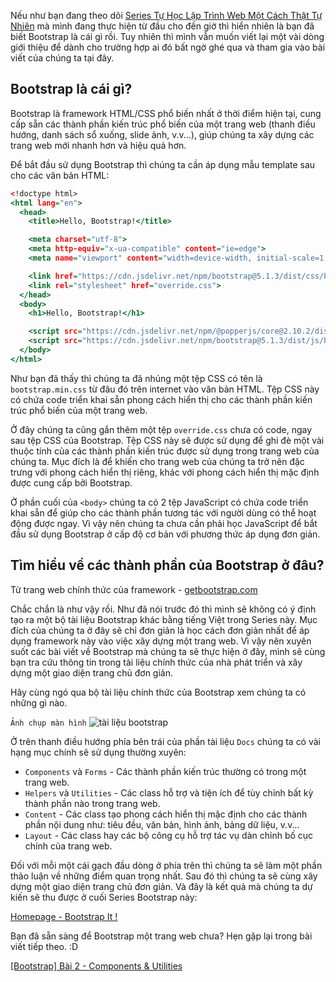 Nếu như bạn đang theo dõi [Series Tự Học Lập Trình Web Một Cách Thật Tự Nhiên](/) mà mình đang thực hiện từ đầu cho đến giờ thì hiển nhiên là bạn đã biết Bootstrap là cái gì rồi. Tuy nhiên thì mình vẫn muốn viết lại một vài dòng giới thiệu để dành cho trường hợp ai đó bất ngờ ghé qua và tham gia vào bài viết của chúng ta tại đây.

## Bootstrap là cái gì?

Bootstrap là framework HTML/CSS phổ biến nhất ở thời điểm hiện tại, cung cấp sẵn các thành phần kiến trúc phổ biến của một trang web (thanh điều hướng, danh sách sổ xuống, slide ảnh, v.v...), giúp chúng ta xây dựng các trang web mới nhanh hơn và hiệu quả hơn.

Để bắt đầu sử dụng Bootstrap thì chúng ta cần áp dụng mẫu template sau cho các văn bản HTML:

```template.html
<!doctype html>
<html lang="en">
  <head>
    <title>Hello, Bootstrap!</title>

    <meta charset="utf-8">
    <meta http-equiv="x-ua-compatible" content="ie=edge">
    <meta name="viewport" content="width=device-width, initial-scale=1, shrink-to-fit=no">

    <link href="https://cdn.jsdelivr.net/npm/bootstrap@5.1.3/dist/css/bootstrap.min.css" rel="stylesheet" integrity="sha384-1BmE4kWBq78iYhFldvKuhfTAU6auU8tT94WrHftjDbrCEXSU1oBoqyl2QvZ6jIW3" crossorigin="anonymous">
    <link rel="stylesheet" href="override.css">
  </head>
  <body>
    <h1>Hello, Bootstrap!</h1>

    <script src="https://cdn.jsdelivr.net/npm/@popperjs/core@2.10.2/dist/umd/popper.min.js" integrity="sha384-7+zCNj/IqJ95wo16oMtfsKbZ9ccEh31eOz1HGyDuCQ6wgnyJNSYdrPa03rtR1zdB" crossorigin="anonymous"></script>
    <script src="https://cdn.jsdelivr.net/npm/bootstrap@5.1.3/dist/js/bootstrap.min.js" integrity="sha384-QJHtvGhmr9XOIpI6YVutG+2QOK9T+ZnN4kzFN1RtK3zEFEIsxhlmWl5/YESvpZ13" crossorigin="anonymous"></script>
  </body>
</html>
```

Như bạn đã thấy thì chúng ta đã nhúng một tệp CSS có tên là `bootstrap.min.css` từ đâu đó trên internet vào văn bản HTML. Tệp CSS này có chứa code triển khai sẵn phong cách hiển thị cho các thành phần kiến trúc phổ biến của một trang web.

Ở đây chúng ta cũng gắn thêm một tệp `override.css` chưa có code, ngay sau tệp CSS của Bootstrap. Tệp CSS này sẽ được sử dụng để ghi đè một vài thuộc tính của các thành phần kiến trúc được sử dụng trong trang web của chúng ta. Mục đích là để khiến cho trang web của chúng ta trở nên đặc trưng với phong cách hiển thị riêng, khác với phong cách hiển thị mặc định được cung cấp bởi Bootstrap.

Ở phần cuối của `<body>` chúng ta có 2 tệp JavaScript có chứa code triển khai sẵn để giúp cho các thành phần tương tác với người dùng có thể hoạt động được ngay. Vì vậy nên chúng ta chưa cần phải học JavaScript để bắt đầu sử dụng Bootstrap ở cấp độ cơ bản với phương thức áp dụng đơn giản.

## Tìm hiểu về các thành phần của Bootstrap ở đâu?

Từ trang web chính thức của framework - [getbootstrap.com](https://getbootstrap.com/docs/5.1/getting-started/introduction/)

Chắc chắn là như vậy rồi. Như đã nói trước đó thì mình sẽ không có ý định tạo ra một bộ tài liệu Bootstrap khác bằng tiếng Việt trong Series này. Mục đích của chúng ta ở đây sẽ chỉ đơn giản là học cách đơn giản nhất để áp dụng framework này vào việc xây dựng một trang web. Vì vậy nên xuyên suốt các bài viết về Bootstrap mà chúng ta sẽ thực hiện ở đây, mình sẽ cùng bạn tra cứu thông tin trong tài liệu chính thức của nhà phát triển và xây dựng một giao diện trang chủ đơn giản.

Hãy cùng ngó qua bộ tài liệu chính thức của Bootstrap xem chúng ta có những gì nào.

`Ảnh chụp màn hình`
![tài liệu bootstrap](https://images.viblo.asia/b8136743-644a-4234-bfcc-2388346cb3da.png)

Ở trên thanh điều hướng phía bên trái của phần tài liệu `Docs` chúng ta có vài hạng mục chính sẽ sử dụng thường xuyên:

- `Components` và `Forms` - Các thành phần kiến trúc thường có trong một trang web.
- `Helpers` và `Utilities` - Các class hỗ trợ và tiện ích để tùy chỉnh bất kỳ thành phần nào trong trang web.
- `Content` - Các class tạo phong cách hiển thị mặc định cho các thành phần nội dung như:
  tiêu đều, văn bản, hình ảnh, bảng dữ liệu, v.v...
- `Layout` - Các class hay các bộ công cụ hỗ trợ tác vụ dàn chỉnh bố cục chính của trang web.

Đối với mỗi một cái gạch đầu dòng ở phía trên thì chúng ta sẽ làm một phần thảo luận về những điểm quan trọng nhất. Sau đó thì chúng ta sẽ cùng xây dựng một giao diện trang chủ đơn giản. Và đây là kết quả mà chúng ta dự kiến sẽ thu được ở cuối Series Bootstrap này:

[Homepage - Bootstrap It !](https://codepen.io/semiarthanoi/full/XWVWrNq)

Bạn đã sẵn sàng để Bootstrap một trang web chưa? Hẹn gặp lại trong bài viết tiếp theo. :D

[[Bootstrap] Bài 2 - Components & Utilities](/article/view/0026/bootstrap-bài-2---danh-mục-components-&-utilities)
